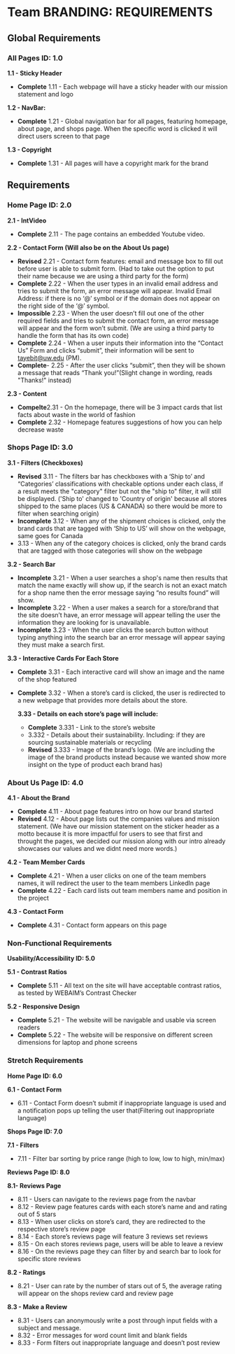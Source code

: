 # Team BRANDING: REQUIREMENTS

## Global Requirements
### All Pages ID: 1.0 
**1.1 - Sticky Header**
* **Complete** 1.11 - Each webpage will have a sticky header with our mission statement and logo 

**1.2 - NavBar:**
* **Complete** 1.21 - Global navigation bar for all pages, featuring homepage, about page, and shops page. When the specific word is clicked it will direct users screen to that page

**1.3 - Copyright**
* **Complete** 1.31 - All pages will have a copyright mark for the brand


## Requirements

### Home Page ID: 2.0
**2.1 - IntVideo**
* **Complete** 2.11 - The page contains an embedded Youtube video.

**2.2 - Contact Form (Will also be on the About Us page)**
* **Revised** 2.21 - Contact form features: email and message box to fill out before user is able to submit form. (Had to take out the option to put their name because we are using a third party for the form)
* **Complete** 2.22 - When the user types in an invalid email address and tries to submit the form, an error message will appear. Invalid Email Address: if there is no ‘@’ symbol or if the domain does not appear on the right side of the ‘@’ symbol.  
* **Impossible** 2.23 - When the user doesn’t fill out one of the other required fields and tries to submit the contact form, an error message will appear and the form won’t submit. (We are using a third party to handle the form that has its own code)
* **Complete** 2.24 - When a user inputs their information into the “Contact Us” Form and clicks “submit”, their information will be sent to tayebit@uw.edu (PM). 
* **Complete**- 2.25 - After the user clicks “submit”, then they will be shown a message that reads “Thank you!”(Slight change in wording, reads "Thanks!" instead)

**2.3 - Content**
* **Compelte**2.31 - On the homepage, there will be 3 impact cards that list facts about waste in the world of fashion
* **Complete** 2.32 - Homepage features suggestions of how you can help decrease waste


### Shops Page ID: 3.0

**3.1 - Filters (Checkboxes)**
* **Revised** 3.11 - The filters bar has checkboxes with a ‘Ship to’ and “Categories’ classifications with checkable options under each class, if a result meets the "category" filter but not the "ship to" filter, it will still be displayed. ('Ship to' changed to 'Country of origin' because all stores shipped to the same places (US & CANADA) so there would be more to filter when searching origin)
* **Incomplete** 3.12 - When any of the shipment choices is clicked, only the brand cards that are tagged with ‘Ship to US’ will show on the webpage, same goes for Canada
* 3.13 - When any of the category choices is clicked, only the brand cards that are tagged with those categories will show on the webpage 

**3.2 - Search Bar**
* **Incomplete** 3.21 - When a user searches a shop's name then results that match the name exactly will show up, if the search is not an exact match for a shop name then the error message saying “no results found” will show. 
* **Incomplete** 3.22 - When a user makes a search for a store/brand that the site doesn’t have, an error message will appear telling the user the information they are looking for is unavailable.
* **Incomplete** 3.23 - When the user clicks the search button without typing anything into the search bar an error message will appear saying they must make a search first.

**3.3 - Interactive Cards For Each Store**
* **Complete** 3.31 - Each interactive card will show an image and the name of the shop featured
* **Complete** 3.32 - When a store’s card is clicked, the user is redirected to a new webpage that provides more details about the store.

  **3.33 - Details on each store’s page will include:**

  * **Complete** 3.331 - Link to the store’s website
  * 3.332 - Details about their sustainability. Including: if they are sourcing sustainable materials or recycling
  * **Revised** 3.333 - Image of the brand’s logo. (We are including the image of the brand products instead because we wanted show more insight on the type of product each brand has)

### About Us Page ID: 4.0

**4.1 - About the Brand**
* **Complete** 4.11 - About page features intro on how our brand started
* **Revised** 4.12 - About page lists out the companies values and mission statement. (We have our mission statement on the sticker header as a motto because it is more impactful for users to see that first and throught the pages, we decided our mission along with our intro already showcases our values and we didnt need more words.)

**4.2 - Team Member Cards**
* **Complete** 4.21 - When a user clicks on one of the team members names, it will redirect the user to the team members LinkedIn page
* **Complete** 4.22 - Each card lists out team members name and position in the project

**4.3 - Contact Form**
* **Complete** 4.31 - Contact form appears on this page


### Non-Functional Requirements
**Usability/Accessibility ID: 5.0**

**5.1 - Contrast Ratios**
* **Complete** 5.11 - All text on the site will have acceptable contrast ratios, as tested by WEBAIM’s Contrast Checker

**5.2 - Responsive Design**
* **Complete** 5.21 - The website will be navigable and usable via screen readers
* **Complete** 5.22 - The website will be responsive on different screen dimensions for laptop and phone screens 


### Stretch Requirements
**Home Page ID: 6.0**

**6.1 - Contact Form**
* 6.11 - Contact Form doesn’t submit if inappropriate language is used and a notification pops up telling the user that(Filtering out inappropriate language)

**Shops Page ID: 7.0**

**7.1 - Filters**
* 7.11 - Filter bar sorting by price range (high to low, low to high, min/max)

**Reviews Page ID: 8.0**

**8.1- Reviews Page**
* 8.11 - Users can navigate to the reviews page from the navbar  
* 8.12 - Review page features cards with each store’s name and and rating out of 5 stars
* 8.13 - When user clicks on store’s card, they are redirected to the respective store’s review page
* 8.14 - Each store’s reviews page will feature 3 reviews set reviews
* 8.15 - On each stores reviews page, users will be able to leave a review
* 8.16 - On the reviews page they can filter by and search bar to look for specific store reviews

**8.2 - Ratings**
* 8.21 - User can rate by the number of stars out of 5, the average rating will appear on the shops review card and review page

**8.3 - Make a Review**
* 8.31 - Users can anonymously write a post through input fields with a subject and message. 
* 8.32 - Error messages for word count limit and blank fields
* 8.33 - Form filters out inappropriate language and doesn’t post review

